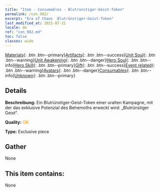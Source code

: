```yaml
---
title: "Item - Consumables - Blutrünstiger-Geist-Token"
permalink: /con_982/
excerpt: "Era of Chaos  Blutrünstiger-Geist-Token"
last_modified_at: 2021-07-21
locale: de
ref: "con_982.md"
toc: false
classes: wide
---
```

 [Materials](/ItemsDE/){: .btn .btn--primary}[Artifacts](/ItemsDE/Artifacts/){: .btn .btn--success}[Unit Soul](/ItemsDE/UnitSoul/){: .btn .btn--warning}[Unit Awakening](/ItemsDE/UnitAwakening/){: .btn .btn--danger}[Hero Soul](/ItemsDE/HeroSoul/){: .btn .btn--info}[Hero Skill](/ItemsDE/HeroSkill/){: .btn .btn--primary}[Gift](/ItemsDE/Gift/){: .btn .btn--success}[Event related](/ItemsDE/Events/){: .btn .btn--warning}[Avatars](/ItemsDE/Avatars/){: .btn .btn--danger}[Consumables](/ItemsDE/Consumables/){: .btn .btn--info}[Unknown](/ItemsDE/Unknown/){: .btn .btn--primary}

## Details
 **Beschreibung:** Ein Blutrünstiger-Geist-Token einer uralten Kampagne, mit der das exklusive Potenzial des Behemoths erweckt wird: „Blutrünstiger Geist“.

 **Quality:** <span style="color: #FF8C00">OK</span>

 **Type:** Exclusive piece

## Gather

  None

## This item contains:

  None

